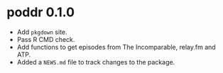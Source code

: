 # poddr 0.1.0

* Add `pkgdown` site.
* Pass R CMD check.
* Add functions to get episodes from The Incomparable, relay.fm and ATP.
* Added a `NEWS.md` file to track changes to the package.
